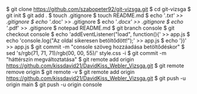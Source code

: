 $ git clone https://github.com/szabopeter92/git-vizsga.git
$ cd git-vizsga
$ git init
$ git add .
$ touch .gitignore
$ touch README.md
$ echo '*.txt' >> .gitignore
$ echo '*.doc' >> .gitignore
$ echo '*.docx' >> .gitignore
$ echo '*.pdf' >> .gitignore
$ notepad README.md
$ git branch console
$ git checkout console
$ echo 'addEventListener("load", function(){' >> app.js 
$ echo 'console.log("Az oldal sikeresen betöltődött!");' >> app.js 
$ echo '})' >> app.js 
$ git commit -m "console szöveg hozzáadása betöltődéskor"
$ sed 's/rgb(71, 71, 71)/rgb(00, 00, 55)/' style.css -i
$ git commit -m "háttérszín megváltoztatása"
$ git remote add origin https://github.com/kissdavid21/DavidKiss_Webler_Vizsga.git
$ git remote remove origin
$ git remote -v
$ git remote add origin https://github.com/kissdavid21/DavidKiss_Webler_Vizsga.git
$ git push -u origin main
$ git push -u origin console